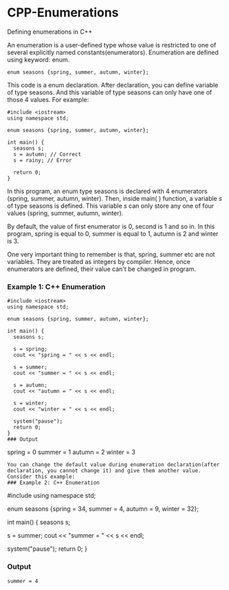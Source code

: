 # CPP-Enumerations
Defining enumerations in C++

An enumeration is a user-defined type whose value is restricted to one of several explicitly named constants(enumerators). Enumeration are defined using keyword: enum.
```
enum seasons {spring, summer, autumn, winter};
```
This code is a enum declaration. After declaration, you can define variable of type seasons. And this variable of type seasons can only have one of those 4 values. For example:
```
#include <iostream> 
using namespace std; 

enum seasons {spring, summer, autumn, winter}; 

int main() { 
  seasons s; 
  s = autumn; // Correct 
  s = rainy; // Error
  
  return 0; 
}
```
In this program, an enum type seasons is declared with 4 enumerators (spring, summer, autumn, winter). Then, inside main( ) function, a variable *s* of type seasons is defined. This variable *s* can only store any one of four values (spring, summer, autumn, winter).

By default, the value of first enumerator is 0, second is 1 and so in. In this program, spring is equal to 0, summer is equal to 1, autumn is 2 and winter is 3.

One very important thing to remember is that, spring, summer etc are not variables. They are treated as integers by compiler. Hence, once enumerators are defined, their value can't be changed in program.
### Example 1: C++ Enumeration
```
#include <iostream> 
using namespace std; 

enum seasons {spring, summer, autumn, winter}; 

int main() { 
  seasons s; 
  
  s = spring; 
  cout << "spring = " << s << endl; 
  
  s = summer; 
  cout << "summer = " << s << endl; 
  
  s = autumn; 
  cout << "autumn = " << s << endl; 
  
  s = winter; 
  cout << "winter = " << s << endl; 
  
  system("pause"); 
  return 0; 
}
### Output
```
spring = 0
summer = 1
autumn = 2
winter = 3
```
You can change the default value during enumeration declaration(after declaration, you cannot change it) and give them another value. Consider this example:
### Example 2: C++ Enumeration
```
#include <iostream> 
using namespace std;

enum seasons {spring = 34, summer = 4, autumn = 9, winter = 32}; 

int main() { 
  seasons s; 
  
  s = summer; 
  cout << "summer = " << s << endl; 
  
  system("pause"); 
  return 0; 
}
### Output
```
summer = 4
```
